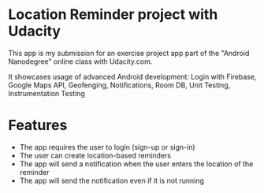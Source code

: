# Location Reminder project with Udacity

This app is my submission for an exercise project app part of the "Android Nanodegree" online class with Udacity.com.

It showcases usage of advanced Android development: Login with Firebase, Google Maps API, Geofenging, Notifications, Room DB, Unit Testing, Instrumentation Testing

# Features

* The app requires the user to login (sign-up or sign-in)
* The user can create location-based reminders
* The app will send a notification when the user enters the location of the reminder
* The app will send the notification even if it is not running
